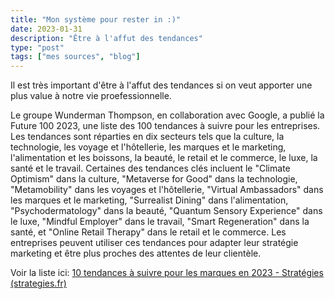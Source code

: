 ```yaml
---
title: "Mon système pour rester in :)"
date: 2023-01-31
description: "Être à l'affut des tendances"
type: "post"
tags: ["mes sources", "blog"]
---
```

Il est très important d'être à l'affut des tendances si on veut apporter une plus value à notre vie proefessionnelle.

Le groupe Wunderman Thompson, en collaboration avec Google, a publié la Future 100 2023, une liste des 100 tendances à suivre pour les entreprises. Les tendances sont réparties en dix secteurs tels que la culture, la technologie, les voyage et l'hôtellerie, les marques et le marketing, l'alimentation et les boissons, la beauté, le retail et le commerce, le luxe, la santé et le travail. Certaines des tendances clés incluent le "Climate Optimism" dans la culture, "Metaverse for Good" dans la technologie, "Metamobility" dans les voyages et l'hôtellerie, "Virtual Ambassadors" dans les marques et le marketing, "Surrealist Dining" dans l'alimentation, "Psychodermatology" dans la beauté, "Quantum Sensory Experience" dans le luxe, "Mindful Employer" dans le travail, "Smart Regeneration" dans la santé, et "Online Retail Therapy" dans le retail et le commerce. Les entreprises peuvent utiliser ces tendances pour adapter leur stratégie marketing et être plus proches des attentes de leur clientèle.

Voir la liste ici: [10 tendances à suivre pour les marques en 2023 - Stratégies (strategies.fr)](https://www.strategies.fr/actualites/marques/LQ1499463C/10-tendances-suivre-pour-les-marques-en-2023.html)
